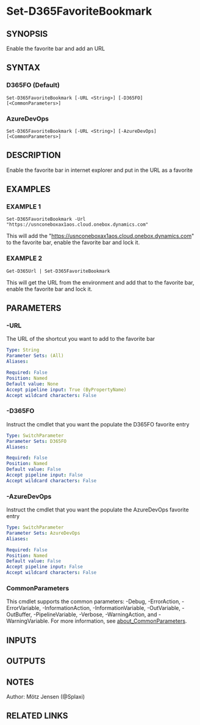 ﻿---
external help file: d365fo.tools-help.xml
Module Name: d365fo.tools
online version:
schema: 2.0.0
---

# Set-D365FavoriteBookmark

## SYNOPSIS
Enable the favorite bar and add an URL

## SYNTAX

### D365FO (Default)
```
Set-D365FavoriteBookmark [-URL <String>] [-D365FO] [<CommonParameters>]
```

### AzureDevOps
```
Set-D365FavoriteBookmark [-URL <String>] [-AzureDevOps] [<CommonParameters>]
```

## DESCRIPTION
Enable the favorite bar in internet explorer and put in the URL as a favorite

## EXAMPLES

### EXAMPLE 1
```
Set-D365FavoriteBookmark -Url "https://usnconeboxax1aos.cloud.onebox.dynamics.com"
```

This will add the "https://usnconeboxax1aos.cloud.onebox.dynamics.com" to the favorite bar, enable the favorite bar and lock it.

### EXAMPLE 2
```
Get-D365Url | Set-D365FavoriteBookmark
```

This will get the URL from the environment and add that to the favorite bar, enable the favorite bar and lock it.

## PARAMETERS

### -URL
The URL of the shortcut you want to add to the favorite bar

```yaml
Type: String
Parameter Sets: (All)
Aliases:

Required: False
Position: Named
Default value: None
Accept pipeline input: True (ByPropertyName)
Accept wildcard characters: False
```

### -D365FO
Instruct the cmdlet that you want the populate the D365FO favorite entry

```yaml
Type: SwitchParameter
Parameter Sets: D365FO
Aliases:

Required: False
Position: Named
Default value: False
Accept pipeline input: False
Accept wildcard characters: False
```

### -AzureDevOps
Instruct the cmdlet that you want the populate the AzureDevOps favorite entry

```yaml
Type: SwitchParameter
Parameter Sets: AzureDevOps
Aliases:

Required: False
Position: Named
Default value: False
Accept pipeline input: False
Accept wildcard characters: False
```

### CommonParameters
This cmdlet supports the common parameters: -Debug, -ErrorAction, -ErrorVariable, -InformationAction, -InformationVariable, -OutVariable, -OutBuffer, -PipelineVariable, -Verbose, -WarningAction, and -WarningVariable. For more information, see [about_CommonParameters](http://go.microsoft.com/fwlink/?LinkID=113216).

## INPUTS

## OUTPUTS

## NOTES
Author: Mötz Jensen (@Splaxi)

## RELATED LINKS
